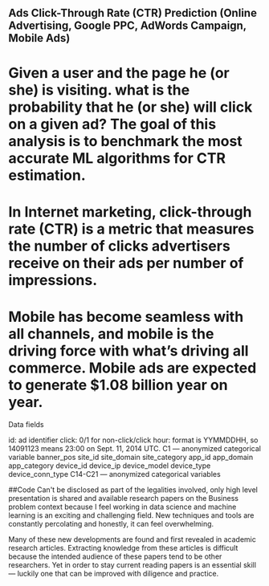 ## Ads Click-Through Rate (CTR) Prediction (Online Advertising, Google PPC, AdWords Campaign, Mobile Ads)

# Given a user and the page he (or she) is visiting. what is the probability that he (or she) will click on a given ad? The goal of this analysis is to benchmark the most accurate ML algorithms for CTR estimation.

# In Internet marketing, click-through rate (CTR) is a metric that measures the number of clicks advertisers receive on their ads per number of impressions.

# Mobile has become seamless with all channels, and mobile is the driving force with what’s driving all commerce. Mobile ads are expected to generate $1.08 billion year on year.



Data fields

id: ad identifier
click: 0/1 for non-click/click
hour: format is YYMMDDHH, so 14091123 means 23:00 on Sept. 11, 2014 UTC.
C1 — anonymized categorical variable
banner_pos
site_id
site_domain
site_category
app_id
app_domain
app_category
device_id
device_ip
device_model
device_type
device_conn_type
C14-C21 — anonymized categorical variables

##Code Can't be disclosed as part of the legalities involved, only high level presentation is shared and available research papers on the Business problem context because I feel working in data science and machine learning is an exciting and challenging field. New techniques and tools are constantly percolating and honestly, it can feel overwhelming. 

Many of these new developments are found and first revealed in academic research articles. Extracting knowledge from these articles is difficult because the intended audience of these papers tend to be other researchers. Yet in order to stay current reading papers is an essential skill — luckily one that can be improved with diligence and practice.
